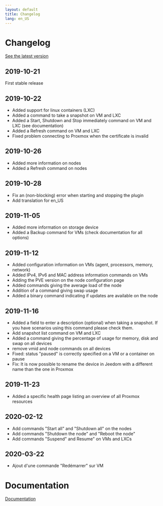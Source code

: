 ```yaml
---
layout: default
title: Changelog
lang: en_US
---
```


# Changelog

[See the latest version](#tocAnchor-1-1-9)

## 2019-10-21

First stable release

## 2019-10-22

- Added support for linux containers (LXC)
- Added a command to take a snapshot on VM and LXC
- Added a Start, Shutdown and Stop immediately command on VM and LXC (see documentation)
- Added a Refresh command on VM and LXC
- Fixed problem connecting to Proxmox when the certificate is invalid

## 2019-10-26

- Added more information on nodes
- Added a Refresh command on nodes

## 2019-10-28

- Fix an (non-blocking) error when starting and stopping the plugin
- Add translation for en_US

## 2019-11-05

- Added more information on storage device
- Added a Backup command for VMs (check documentation for all options)

## 2019-11-12

- Added configuration information on VMs (agent, processors, memory, network)
- Added IPv4, IPv6 and MAC address information commands on VMs
- Adding the PVE version on the node configuration page
- Added commands giving the average load of the node
- Addition of a command giving swap usage
- Added a binary command indicating if updates are available on the node

## 2019-11-16

- Added a field to enter a description (optional) when taking a snapshot. If you have scenarios using this command please check them.
- Add snapshot list command on VM and LXC
- Added a command giving the percentage of usage for memory, disk and swap on all devices
- remove vmid and node commands on all devices
- Fixed: status "paused" is correctly specified on a VM or a container on pause
- Fix: It is now possible to rename the device in Jeedom with a different name than the one in Proxmox

## 2019-11-23

- Added a specific health page listing an overview of all Proxmox resources

## 2020-02-12

- Add commands "Start all" and "Shutdown all" on the nodes
- Add commands "Shutdown the node" and "Reboot the node"
- Add commands "Suspend" and Resume" on VMs and LXCs

## 2020-03-22

- Ajout d'une commande "Redémarrer" sur VM

# Documentation

[Documentation]({{site.baseurl}}/)
